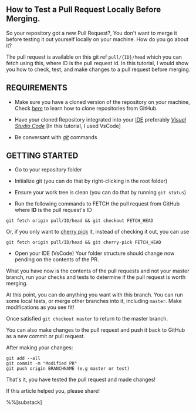 ## How to Test a Pull Request Locally Before Merging.

So your repository got a new Pull Request?, You don't want to merge it before
testing it out yourself locally on your machine. How do you go about it?

The pull request is available on this git ref ``pull/{ID}/head`` which you can
fetch using this, where ID is the pull request id. In this tutorial, I would show you how to check, test, and make changes to a pull request before merging.

## REQUIREMENTS

- Make sure you have a cloned version of the repository on your machine,
Check *[here](https://help.github.com/articles/cloning-a-repository/)* to learn
how to clone repositories from GitHub.

- Have your cloned Repository integrated into your
[IDE](https://en.wikipedia.org/wiki/Integrated_development_environment)
preferably *[Visual Studio Code](https://code.visualstudio.com/)* [In this
tutorial, I used VsCode]

- Be conversant with *[git](https://git-scm.com/)* commands

## GETTING STARTED

- Go to your repository folder

- Initialize git (you can do that by right-clicking in the root folder)

- Ensure your work tree is clean (you can do that by running `git status`)

- Run the following commands to FETCH the pull request from GitHub where **ID**
is the pull request's ID

```
git fetch origin pull/ID/head && git checkout FETCH_HEAD
```

Or, if you only want to [cherry pick](https://git-scm.com/docs/git-cherry-pick)
it, instead of checking it out, you can use

```
git fetch origin pull/ID/head && git cherry-pick FETCH_HEAD
```

- Open your IDE (VsCode) Your folder structure should change now pending on the
contents of the PR.

What you have now is the contents of the pull requests and not your master
branch, run your checks and tests to determine if the pull request is worth
merging.

At this point, you can do anything you want with this branch. You can run some
local tests, or merge other branches into it, including `master`. Make
modifications as you see fit!

Once satisfied `git checkout master` to return to the master branch.

You can also make changes to the pull request and push it back to GitHub as a new
commit or pull request.

After making your changes:

```
git add --all
git commit -m "Modified PR"
git push origin BRANCHNAME (e.g master or test)
```

That's it, you have tested the pull request and made changes!

If this article helped you, please share!

%%[substack]